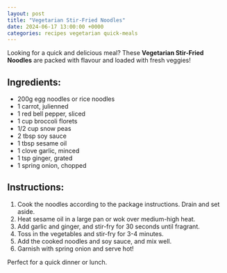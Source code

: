 ```yaml
---
layout: post
title: "Vegetarian Stir-Fried Noodles"
date: 2024-06-17 13:00:00 +0000
categories: recipes vegetarian quick-meals
---
```


Looking for a quick and delicious meal? These **Vegetarian Stir-Fried Noodles** are packed with flavour and loaded with fresh veggies!

## Ingredients:
<ul class="ingredients-list">
<li class="ingredient">200g egg noodles or rice noodles</li>
<li class="ingredient">1 carrot, julienned</li>
<li class="ingredient">1 red bell pepper, sliced</li>
<li class="ingredient">1 cup broccoli florets</li>
<li class="ingredient">1/2 cup snow peas</li>
<li class="ingredient">2 tbsp soy sauce</li>
<li class="ingredient">1 tbsp sesame oil</li>
<li class="ingredient">1 clove garlic, minced</li>
<li class="ingredient">1 tsp ginger, grated</li>
<li class="ingredient">1 spring onion, chopped</li>
</ul>

## Instructions:
1. Cook the noodles according to the package instructions. Drain and set aside.
2. Heat sesame oil in a large pan or wok over medium-high heat.
3. Add garlic and ginger, and stir-fry for 30 seconds until fragrant.
4. Toss in the vegetables and stir-fry for 3-4 minutes.
5. Add the cooked noodles and soy sauce, and mix well.
6. Garnish with spring onion and serve hot!

Perfect for a quick dinner or lunch.
